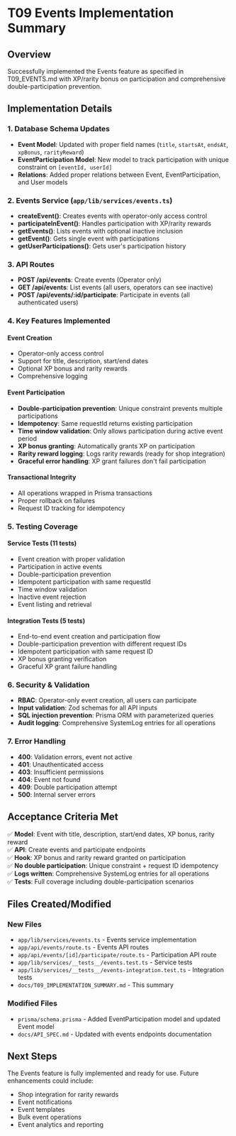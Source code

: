 # T09 Events Implementation Summary

## Overview
Successfully implemented the Events feature as specified in T09_EVENTS.md with XP/rarity bonus on participation and comprehensive double-participation prevention.

## Implementation Details

### 1. Database Schema Updates
- **Event Model**: Updated with proper field names (`title`, `startsAt`, `endsAt`, `xpBonus`, `rarityReward`)
- **EventParticipation Model**: New model to track participation with unique constraint on `[eventId, userId]`
- **Relations**: Added proper relations between Event, EventParticipation, and User models

### 2. Events Service (`app/lib/services/events.ts`)
- **createEvent()**: Creates events with operator-only access control
- **participateInEvent()**: Handles participation with XP/rarity rewards
- **getEvents()**: Lists events with optional inactive inclusion
- **getEvent()**: Gets single event with participations
- **getUserParticipations()**: Gets user's participation history

### 3. API Routes
- **POST /api/events**: Create events (Operator only)
- **GET /api/events**: List events (all users, operators can see inactive)
- **POST /api/events/:id/participate**: Participate in events (all authenticated users)

### 4. Key Features Implemented

#### Event Creation
- Operator-only access control
- Support for title, description, start/end dates
- Optional XP bonus and rarity rewards
- Comprehensive logging

#### Event Participation
- **Double-participation prevention**: Unique constraint prevents multiple participations
- **Idempotency**: Same requestId returns existing participation
- **Time window validation**: Only allows participation during active event period
- **XP bonus granting**: Automatically grants XP on participation
- **Rarity reward logging**: Logs rarity rewards (ready for shop integration)
- **Graceful error handling**: XP grant failures don't fail participation

#### Transactional Integrity
- All operations wrapped in Prisma transactions
- Proper rollback on failures
- Request ID tracking for idempotency

### 5. Testing Coverage

#### Service Tests (11 tests)
- Event creation with proper validation
- Participation in active events
- Double-participation prevention
- Idempotent participation with same requestId
- Time window validation
- Inactive event rejection
- Event listing and retrieval

#### Integration Tests (5 tests)
- End-to-end event creation and participation flow
- Double-participation prevention with different request IDs
- Idempotent participation with same request ID
- XP bonus granting verification
- Graceful XP grant failure handling

### 6. Security & Validation
- **RBAC**: Operator-only event creation, all users can participate
- **Input validation**: Zod schemas for all API inputs
- **SQL injection prevention**: Prisma ORM with parameterized queries
- **Audit logging**: Comprehensive SystemLog entries for all operations

### 7. Error Handling
- **400**: Validation errors, event not active
- **401**: Unauthenticated access
- **403**: Insufficient permissions
- **404**: Event not found
- **409**: Double participation attempt
- **500**: Internal server errors

## Acceptance Criteria Met

✅ **Model**: Event with title, description, start/end dates, XP bonus, rarity reward  
✅ **API**: Create events and participate endpoints  
✅ **Hook**: XP bonus and rarity reward granted on participation  
✅ **No double participation**: Unique constraint + request ID idempotency  
✅ **Logs written**: Comprehensive SystemLog entries for all operations  
✅ **Tests**: Full coverage including double-participation scenarios  

## Files Created/Modified

### New Files
- `app/lib/services/events.ts` - Events service implementation
- `app/api/events/route.ts` - Events API routes
- `app/api/events/[id]/participate/route.ts` - Participation API route
- `app/lib/services/__tests__/events.test.ts` - Service tests
- `app/lib/services/__tests__/events-integration.test.ts` - Integration tests
- `docs/T09_IMPLEMENTATION_SUMMARY.md` - This summary

### Modified Files
- `prisma/schema.prisma` - Added EventParticipation model and updated Event model
- `docs/API_SPEC.md` - Updated with events endpoints documentation

## Next Steps
The Events feature is fully implemented and ready for use. Future enhancements could include:
- Shop integration for rarity rewards
- Event notifications
- Event templates
- Bulk event operations
- Event analytics and reporting
